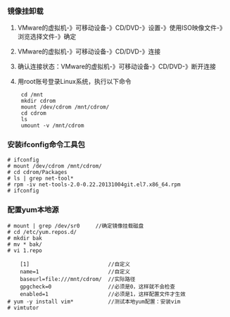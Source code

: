 ### 镜像挂卸载 ###
1. VMware的虚拟机-》可移动设备-》CD/DVD-》设置-》使用ISO映像文件-》浏览选择文件-》确定
2. VMware的虚拟机-》可移动设备-》CD/DVD-》连接
3. 确认连接状态：VMware的虚拟机-》可移动设备-》CD/DVD-》断开连接
4. 用root账号登录Linux系统，执行以下命令

		cd /mnt
		mkdir cdrom
		mount /dev/cdrom /mnt/cdrom/
		cd cdrom
		ls
		umount -v /mnt/cdrom

### 安装ifconfig命令工具包 ###
	# ifconfig
	# mount /dev/cdrom /mnt/cdrom/
	# cd cdrom/Packages
	# ls | grep net-tool*
	# rpm -iv net-tools-2.0-0.22.20131004git.el7.x86_64.rpm
	# ifconfig

### 配置yum本地源 ###
	# mount | grep /dev/sr0 	//确定镜像挂载磁盘
	# cd /etc/yum.repos.d/
	# mkdir bak
	# mv * bak/
	# vi 1.repo
	
		[1]							//自定义
		name=1						//自定义
		baseurl=file:///mnt/cdrom/	//实际路径
		gpgcheck=0					//必须是0，这样就不会检查
		enabled=1					//必须是1，这样配置文件才生效
	# yum -y install vim* 			//测试本地yum配置：安装vim
	# vimtutor
	
